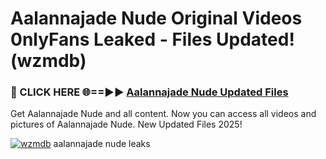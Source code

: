 # Aalannajade Nude Original Videos 0nlyFans Leaked - Files Updated! (wzmdb)

<h3>🔴 CLICK HERE 🌐==►► <a href="https://tinyurl.com/yrmya6cz" rel="nofollow">Aalannajade Nude Updated Files</a></h3>

Get Aalannajade Nude and all content. Now you can access all videos and pictures of Aalannajade Nude. New Updated Files 2025!

[![wzmdb](https://i.imgur.com/FMdXYCs.gif)](https://tinyurl.com/yrmya6cz)
aalannajade nude leaks